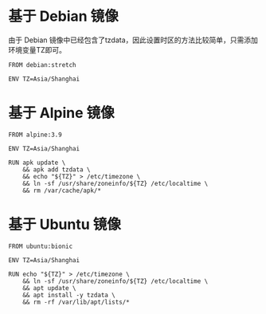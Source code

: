 # 基于 Debian 镜像
由于 Debian 镜像中已经包含了tzdata，因此设置时区的方法比较简单，只需添加环境变量TZ即可。
```
FROM debian:stretch

ENV TZ=Asia/Shanghai
```

# 基于 Alpine 镜像
```
FROM alpine:3.9

ENV TZ=Asia/Shanghai

RUN apk update \
    && apk add tzdata \
    && echo "${TZ}" > /etc/timezone \
    && ln -sf /usr/share/zoneinfo/${TZ} /etc/localtime \
    && rm /var/cache/apk/*
```

# 基于 Ubuntu 镜像
```
FROM ubuntu:bionic

ENV TZ=Asia/Shanghai

RUN echo "${TZ}" > /etc/timezone \
    && ln -sf /usr/share/zoneinfo/${TZ} /etc/localtime \
    && apt update \
    && apt install -y tzdata \
    && rm -rf /var/lib/apt/lists/*
```